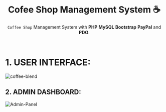 <div align="center">
  
# Cofee Shop Management System ☕
`Coffee Shop` Management System with **PHP** **MySQL** **Bootstrap** **PayPal** and **PDO**.
</div><br />

# 1. USER INTERFACE:
![coffee-blend](https://github.com/elyse502/coffee-blend/assets/125453474/7a37f6c2-0d78-41ab-b9fc-3c363454430e)

## 2. ADMIN DASHBOARD:
![Admin-Panel](https://github.com/elyse502/coffee-blend/assets/125453474/494e3d53-08d0-4cde-9942-4f3884e57394)



